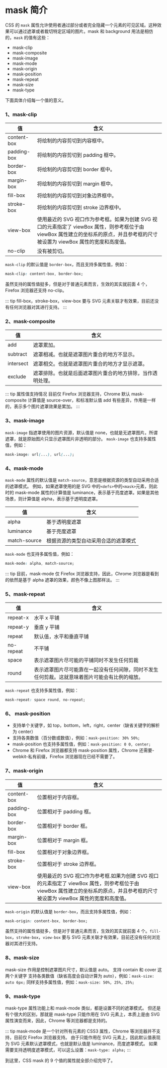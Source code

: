 # mask 简介

CSS 的 `mask` 属性允许使用者通过部分或者完全隐藏一个元素的可见区域。这种效果可以通过遮罩或者裁切特定区域的图片。mask 和 background 用法是相仿的，`mask` 的值有这些：

- mask-clip
- mask-composite
- mask-image
- mask-mode
- mask-origin
- mask-position
- mask-repeat
- mask-size
- mask-type

下面具体介绍每一个值的意义。

### 1、mask-clip

| 值          | 含义                                                                                                                                                                              |
| ----------- | --------------------------------------------------------------------------------------------------------------------------------------------------------------------------------- |
| content-box | 将绘制的内容剪切到内容框中。                                                                                                                                                      |
| padding-box | 将绘制的内容剪切到 padding 框中。                                                                                                                                                 |
| border-box  | 将绘制的内容剪切到 border 框中。                                                                                                                                                  |
| margin-box  | 将绘制的内容剪切到 margin 框中。                                                                                                                                                  |
| fill-box    | 将绘制的内容剪切到对象边界框中。                                                                                                                                                  |
| stroke-box  | 将绘制的内容剪切到 stroke 边界框中。                                                                                                                                              |
| view-box    | 使用最近的 SVG 视口作为参考框。如果为创建 SVG 视口的元素指定了 viewBox 属性，则参考框位于由 viewBox 属性建立的坐标系的原点，并且参考框的尺寸被设置为 viewBox 属性的宽度和高度值。 |
| no-clip     | 没有被剪切。                                                                                                                                                                      |

`mask-clip` 的默认值是 `border-box`，而且支持多属性值，例如：

```css
mask-clip: content-box, border-box;
```

虽然支持的属性值挺多，但是对于普通元素而言，生效的其实就前面 4 个，Firefox 浏览器还支持 no-clip。

::: tip
fill-box，stroke-box，view-box 要与 SVG 元素关联才有效果，目前还没有任何浏览器对其进行支持。
:::

### 2、mask-composite

| 值        | 含义                                                       |
| --------- | ---------------------------------------------------------- |
| add       | 遮罩累加。                                                 |
| subtract  | 遮罩相减。也就是遮罩图片重合的地方不显示。                 |
| intersect | 遮罩相交。也就是遮罩图片重合的地方才显示遮罩。             |
| exclude   | 遮罩排除。也就是后面遮罩图片重合的地方排除，当作透明处理。 |

::: tip 属性值支持情况
目前仅 Firefox 浏览器支持，Chrome 默认 mask-composite 计算值是 source-over，和标准默认值 add 有些差异，作用是一样的，表示多个图片遮罩效果是累加。
:::

### 3、mask-image

`mask-image` 指遮罩使用的图片资源，默认值是 none，也就是无遮罩图片。所谓遮罩，就是原始图片只显示遮罩图片非透明的部分。
`mask-image` 也支持多属性值，例如：

```css
mask-image: url(...), url(...);
```

### 4、mask-mode

`mask-mode` 属性的默认值是 `match-source`，意思是根据资源的类型自动采用合适的遮罩模式。
例如，如果遮罩使用的是 SVG 中的`<defs>`中的`<mask>`元素，则此时的 mask-mode 属性的计算值是 luminance，表示基于亮度遮罩。如果是其他场景，则计算值是 alpha，表示基于透明度遮罩。

| 值           | 含义                                 |
| ------------ | ------------------------------------ |
| alpha        | 基于透明度遮罩                       |
| luminance    | 基于亮度遮罩                         |
| match-source | 根据资源的类型自动采用合适的遮罩模式 |

`mask-mode` 也支持多属性值，例如：

```css
mask-mode: alpha, match-source;
```

::: tip
目前，mask-mode 仅 Firefox 浏览器支持，因此，Chrome 浏览器是看到的依然是基于 alpha 遮罩的效果，颜色不像上图那样淡。
:::

### 5、mask-repeat

| 值        | 含义                                                                                           |
| --------- | ---------------------------------------------------------------------------------------------- |
| repeat-x  | 水平 x 平铺                                                                                    |
| repeat-y  | 垂直 y 平铺                                                                                    |
| repeat    | 默认值，水平和垂直平铺                                                                         |
| no-repeat | 不平铺                                                                                         |
| space     | 表示遮罩图片尽可能的平铺同时不发生任何剪裁                                                     |
| round     | 表示遮罩图片尽可能靠在一起没有任何间隙，同时不发生任何剪裁。这就意味着图片可能会有比例的缩放。 |

`mask-repeat` 也支持多属性值，例如：

```css
mask-repeat: space round, no-repeat;
```

### 6、 mask-position

- 支持单个关键字，如 top，bottom，left，right，center（缺省关键字的解析为 center）
- 支持各类数值（百分数或数值），例如：`mask-position: 30% 50%;`
- mask-position 也支持多属性值，例如：`mask-position: 0 0, center;`
- Chrome 和 Firefox 浏览器都支持 mask-position 属性，Chrome 还需要-webkit-私有前缀，Firefox 浏览器现在已经不需要了。

### 7、mask-origin

| 值          | 含义                                                                                                                                                                             |
| ----------- | -------------------------------------------------------------------------------------------------------------------------------------------------------------------------------- |
| content-box | 位置相对于内容框。                                                                                                                                                               |
| padding-box | 位置相对于 padding 框。                                                                                                                                                          |
| border-box  | 位置相对于 border 框。                                                                                                                                                           |
| margin-box  | 位置相对于 margin 框。                                                                                                                                                           |
| fill-box    | 位置相对于对象边界框。                                                                                                                                                           |
| stroke-box  | 位置相对于 stroke 边界框。                                                                                                                                                       |
| view-box    | 使用最近的 SVG 视口作为参考框.如果为创建 SVG 视口的元素指定了 viewBox 属性，则参考框位于由 viewBox 属性建立的坐标系的原点，并且参考框的尺寸被设置为 viewBox 属性的宽度和高度值。 |

`mask-origin` 的默认值是 `border-box`，而且支持多属性值，例如：

```css
mask-origin: content-box, border-box;
```

虽然支持的属性值挺多，但是对于普通元素而言，生效的其实就前面 4 个。`fill-box`，`stroke-box`，`view-box` 要与 SVG 元素关联才有效果，目前还没有任何浏览器对其进行支持。

### 8、mask-size

mask-size 作用是控制遮罩图片尺寸，默认值是 auto。
支持 contain 和 cover 这两个关键字
支持各类数值（缺省高度会自动计算为 auto），例如：`mask-size: auto 6px;`
同样支持多属性值，例如：`mask-size: 50%, 25%, 25%;`

### 9、mask-type

mask-type 属性功能上和 mask-mode 类似，都是设置不同的遮罩模式。
但还是有个很大的区别，那就是 mask-type 只能作用在 SVG 元素上，本质上是由 SVG 属性演变而来，因此，Chrome 等浏览器都是支持的。

::: tip
mask-mode 是一个针对所有元素的 CSS3 属性，Chrome 等浏览器并不支持，目前仅 Firefox 浏览器支持。
由于只能作用在 SVG 元素上，因此默认值表现为 SVG 元素默认遮罩模式，也就是默认值是 luminance，亮度遮罩模式。
如果需要支持透明度遮罩模式，可以这么设置：`mask-type: alpha;`
:::

到这里，CSS mask 的 9 个值的属性就全部介绍完毕了。
